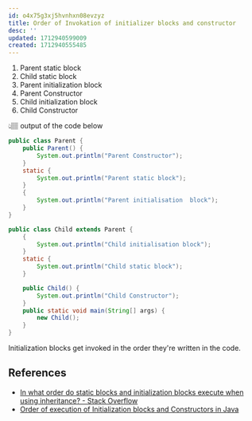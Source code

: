```yaml
---
id: o4x75g3xj5hvnhxn08evzyz
title: Order of Invokation of initializer blocks and constructor
desc: ''
updated: 1712940599009
created: 1712940555485
---
```



1. Parent static block
2. Child static block
3. Parent initialization  block
4. Parent Constructor
5. Child initialization block
6. Child Constructor

👆🏽 output of the code below

```java
public class Parent {    
    public Parent() {
        System.out.println("Parent Constructor");
    }    
    static {
        System.out.println("Parent static block");    
    }    
    {
        System.out.println("Parent initialisation  block");
    }
}

public class Child extends Parent {    
    {
        System.out.println("Child initialisation block");
    }
    static {
        System.out.println("Child static block");
    }

    public Child() {
        System.out.println("Child Constructor");
    }    
    public static void main(String[] args) {
        new Child();    
    }
}
```

Initialization blocks get invoked in the order they're written in the code.

## References

- [In what order do static blocks and initialization blocks execute when using inheritance? - Stack Overflow](https://stackoverflow.com/questions/19561332/in-what-order-do-static-blocks-and-initialization-blocks-execute-when-using-inhe)
- [Order of execution of Initialization blocks and Constructors in Java](https://www.geeksforgeeks.org/order-execution-initialization-blocks-constructors-java/#:~:text=Initialization%20blocks%20run%20in%20the,above%20the%20constructors%20within%20braces.)

